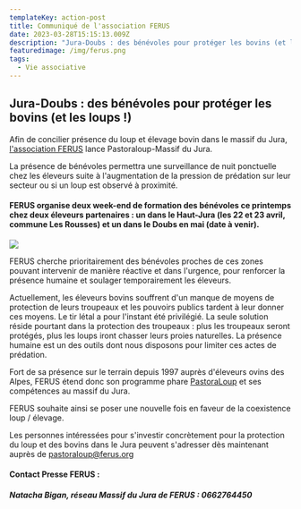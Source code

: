 ```yaml
---
templateKey: action-post
title: Communiqué de l'association FERUS
date: 2023-03-28T15:15:13.009Z
description: "Jura-Doubs : des bénévoles pour protéger les bovins (et les loups!)"
featuredimage: /img/ferus.png
tags:
  - Vie associative
---
```

## Jura-Doubs : des bénévoles pour protéger les bovins (et les loups !)

Afin de concilier présence du loup et élevage bovin dans le massif du Jura, [l'association FERUS](https://www.ferus.fr/a-propos-de-ferus/association) lance Pastoraloup-Massif du Jura.

La présence de bénévoles permettra une surveillance de nuit ponctuelle chez les éleveurs suite à l'augmentation de la pression de prédation sur leur secteur ou si un loup est observé à proximité.

#### FERUS organise deux week-end de formation des bénévoles ce printemps chez deux éleveurs partenaires : un dans le Haut-Jura (les 22 et 23 avril, commune Les Rousses) et un dans le Doubs en mai (date à venir).

![](/img/unnamed-3-.jpg?nf_resize=fit&w=400#img-center)

FERUS cherche prioritairement des bénévoles proches de ces zones pouvant intervenir de manière réactive et dans l'urgence, pour renforcer la présence humaine et soulager temporairement les éleveurs.

Actuellement, les éleveurs bovins souffrent d'un manque de moyens de protection de leurs troupeaux et les pouvoirs publics tardent à leur donner ces moyens. Le tir létal a pour l'instant été privilégié. La seule solution réside pourtant dans la protection des troupeaux : plus les troupeaux seront protégés, plus les loups iront chasser leurs proies naturelles. La présence humaine est un des outils dont nous disposons pour limiter ces actes de prédation.

Fort de sa présence sur le terrain depuis 1997 auprès d'éleveurs ovins des Alpes, FERUS étend donc son programme phare [PastoraLoup](https://www.ferus.fr/index.php?page=acymailing_front&ctrl=fronturl&task=click&urlid=154&userid=19435&mailid=88&noheader=1) et ses compétences au massif du Jura.

FERUS souhaite ainsi se poser une nouvelle fois en faveur de la coexistence loup / élevage.

Les personnes intéressées pour s'investir concrètement pour la protection du loup et des bovins dans le Jura peuvent s'adresser dès maintenant auprès de pastoraloup@ferus.org

#### **Contact Presse FERUS :**

##### Natacha Bigan, réseau Massif du Jura de FERUS : 0662764450